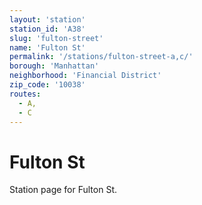 ```yaml
---
layout: 'station'
station_id: 'A38'
slug: 'fulton-street'
name: 'Fulton St'
permalink: '/stations/fulton-street-a,c/'
borough: 'Manhattan'
neighborhood: 'Financial District'
zip_code: '10038'
routes:
  - A,
  - C
---
```

# Fulton St

Station page for Fulton St.
